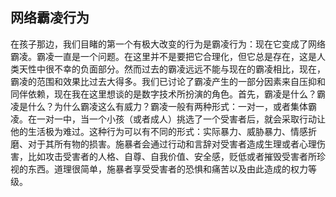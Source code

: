 ## 网络霸凌行为

在孩子那边，我们目睹的第一个有极大改变的行为是霸凌行为：现在它变成了网络霸凌。霸凌一直是一个问题。在这里并不是要把它合理化，但它总是存在，这是人类天性中很不幸的负面部分。然而过去的霸凌远远不能与现在的霸凌相比，现在，霸凌的范围和效果比过去大得多。我们已讨论了霸凌产生的一部分因素来自压抑和同伴依赖，现在我在这里想谈的是数字技术所扮演的角色。首先，霸凌是什么？霸凌是什么？为什么霸凌这么有威力？霸凌一般有两种形式：一对一，或者集体霸凌。在一对一中，当一个小孩（或者成人）挑选了一个受害者后，就会采取行动让他的生活极为难过。这种行为可以有不同的形式：实际暴力、威胁暴力、情感折磨、对于其所有物的损害。施暴者会通过行动和言辞对受害者造成生理或者心理伤害，比如攻击受害者的人格、自尊、自我价值、安全感，贬低或者摧毁受害者所珍视的东西。道理很简单，施暴者享受受害者的恐惧和痛苦以及由此造成的权力等级。